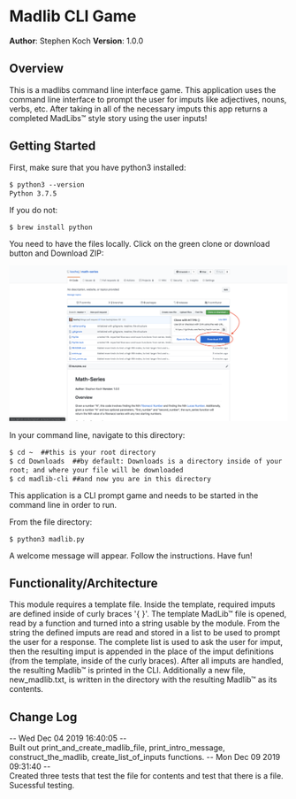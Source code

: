 # Madlib CLI Game

**Author**: Stephen Koch
**Version**: 1.0.0

## Overview
This is a madlibs command line interface game. This application uses the command line interface to prompt the user for imputs like adjectives, nouns, verbs, etc. After taking in all of the necessary imputs this app returns a completed MadLibs™ style story using the user inputs!

## Getting Started

First, make sure that you have python3 installed:
```
$ python3 --version
Python 3.7.5
```
If you do not:
```
$ brew install python
```
You need to have the files locally. Click on the green clone or download button and Download ZIP:

![Click_to_download](/assets/Click_to_download_x6c0g16lz.png)


In your command line, navigate to this directory:
```
$ cd ~  ##this is your root directory
$ cd Downloads  ##by default: Downloads is a directory inside of your root; and where your file will be downloaded
$ cd madlib-cli ##and now you are in this directory
```
This application is a CLI prompt game and needs to be started in the command line in order to run.

From the file directory:
```
$ python3 madlib.py
```
A welcome message will appear. Follow the instructions. Have fun!


## Functionality/Architecture
This module requires a template file. Inside the template, required imputs are defined inside of curly braces '{ }'.
The template MadLib™ file is opened, read by a function and turned into a string usable by the module.
From the string the defined imputs are read and stored in a list to be used to prompt the user for a response.
The complete list is used to ask the user for imput, then the resulting imput is appended in the place of the imput definitions (from the template, inside of the curly braces).
After all imputs are handled, the resulting Madlib™ is printed in the CLI.
Additionally a new file, new_madlib.txt, is written in the directory with the resulting Madlib™ as its contents.

## Change Log
-- Wed Dec 04 2019 16:40:05 --<br>Built out print_and_create_madlib_file, print_intro_message, construct_the_madlib, create_list_of_inputs functions.
-- Mon Dec 09 2019 09:31:40 -- <br>Created three tests that test the file for contents and test that there is a file. Sucessful testing.
